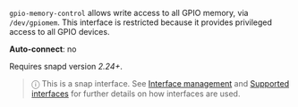 `gpio-memory-control` allows write access to all GPIO memory, via `/dev/gpiomem`. This interface is restricted because it provides privileged access to all GPIO devices.

**Auto-connect**: no

Requires snapd version _2.24+_.

> ⓘ  This is a snap interface. See [Interface management](/t/interface-management/6154) and [Supported interfaces](/t/supported-interfaces/7744) for further details on how interfaces are used.